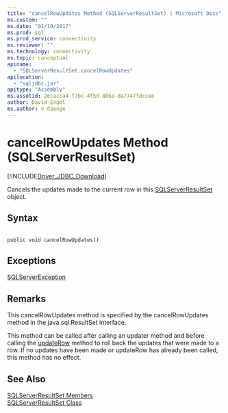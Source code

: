 ```yaml
---
title: "cancelRowUpdates Method (SQLServerResultSet) | Microsoft Docs"
ms.custom: ""
ms.date: "01/19/2017"
ms.prod: sql
ms.prod_service: connectivity
ms.reviewer: ""
ms.technology: connectivity
ms.topic: conceptual
apiname: 
  - "SQLServerResultSet.cancelRowUpdates"
apilocation: 
  - "sqljdbc.jar"
apitype: "Assembly"
ms.assetid: 2ecacca4-f7bc-4f5d-886a-da7747fdccae
author: David-Engel
ms.author: v-daenge
---
```

# cancelRowUpdates Method (SQLServerResultSet)
[!INCLUDE[Driver_JDBC_Download](../../../includes/driver_jdbc_download.md)]

  Cancels the updates made to the current row in this [SQLServerResultSet](../../../connect/jdbc/reference/sqlserverresultset-class.md) object.  
  
## Syntax  
  
```  
  
public void cancelRowUpdates()  
```  
  
## Exceptions  
 [SQLServerException](../../../connect/jdbc/reference/sqlserverexception-class.md)  
  
## Remarks  
 This cancelRowUpdates method is specified by the cancelRowUpdates method in the java.sql.ResultSet interface.  
  
 This method can be called after calling an updater method and before calling the [updateRow](../../../connect/jdbc/reference/updaterow-method-sqlserverresultset.md) method to roll back the updates that were made to a row. If no updates have been made or updateRow has already been called, this method has no effect.  
  
## See Also  
 [SQLServerResultSet Members](../../../connect/jdbc/reference/sqlserverresultset-members.md)   
 [SQLServerResultSet Class](../../../connect/jdbc/reference/sqlserverresultset-class.md)  
  
  
